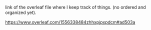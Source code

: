 link of the overleaf file where I keep track of things. 
(no ordered and organized yet).

https://www.overleaf.com/1556338484zhhxpjpxpdcm#ad503a
